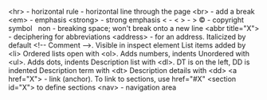 \<hr> - horizontal rule - horizontal line through the page
\<br> - add a break
\<em> - emphasis
\<strong> - strong emphasis
&lt; - <
&gt; - >
&copy; - copyright symbol
&nbsp; non - breaking space; won't break onto a new line
\<abbr title="X"> - deciphering for abbreviations
\<address> - for an address. Italicized by default
\<!-- Comment -->. Visible in inspect element
List items added by \<li>
Ordered lists open with \<ol>. Adds numbers, indents
Unordered with \<ul>. Adds dots, indents
Description list with \<dl>. DT is on the left, DD is indented
Description term with \<dt>
Description details with \<dd>
\<a href="X"> - link (anchor). To link to sections, use href="#X"
\<section id="X"> to define sections
\<nav> - navigation area

